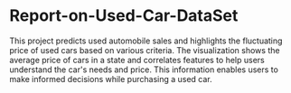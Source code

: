 # Report-on-Used-Car-DataSet
This project predicts used automobile sales and highlights the fluctuating price of used cars based on various criteria. The visualization shows the average price of cars in a state and correlates features to help users understand the car's needs and price. This information enables users to make informed decisions while purchasing a used car.
